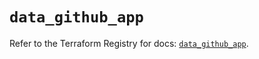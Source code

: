 # `data_github_app`

Refer to the Terraform Registry for docs: [`data_github_app`](https://registry.terraform.io/providers/integrations/github/6.7.0/docs/data-sources/app).
